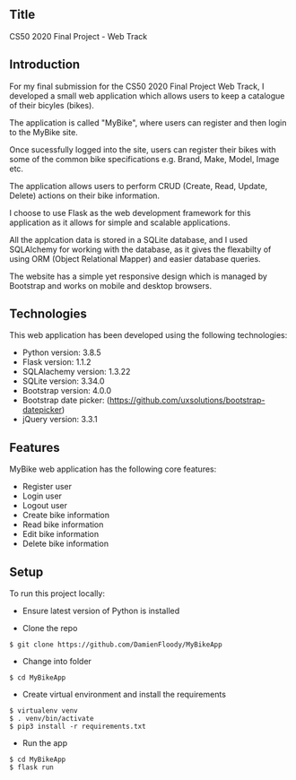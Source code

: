 ## Title

CS50 2020 Final Project - Web Track

## Introduction

For my final submission for the CS50 2020 Final Project Web Track, I developed a small web application which allows users to keep a catalogue of their bicyles (bikes).

The application is called "MyBike", where users can register and then login to the MyBike site.

Once sucessfully logged into the site, users can register their bikes with some of the common bike specifications e.g. Brand, Make, Model, Image etc.

The application allows users to perform CRUD (Create, Read, Update, Delete) actions on their bike information.

I choose to use Flask as the web development framework for this application as it allows for simple and scalable applications.

All the applcation data is stored in a SQLite database, and I used SQLAlchemy for working with the database, as it gives the flexabilty of using ORM (Object Relational Mapper) and easier database queries.

The website has a simple yet responsive design which is managed by Bootstrap and works on mobile and desktop browsers.


## Technologies
This web application has been developed using the following technologies:

* Python version: 3.8.5
* Flask version: 1.1.2
* SQLAlachemy version: 1.3.22
* SQLite version: 3.34.0
* Bootstrap version: 4.0.0
* Bootstrap date picker: (https://github.com/uxsolutions/bootstrap-datepicker)
* jQuery version: 3.3.1


## Features
MyBike web application has the following core features:

* Register user
* Login user
* Logout user
* Create bike information
* Read bike information
* Edit bike information
* Delete bike information
	
## Setup
To run this project locally:

* Ensure latest version of Python is installed

* Clone the repo

```
$ git clone https://github.com/DamienFloody/MyBikeApp

```
* Change into folder

```
$ cd MyBikeApp

```

* Create virtual environment and install the requirements

```
$ virtualenv venv
$ . venv/bin/activate
$ pip3 install -r requirements.txt

```

* Run the app

```
$ cd MyBikeApp
$ flask run

```


